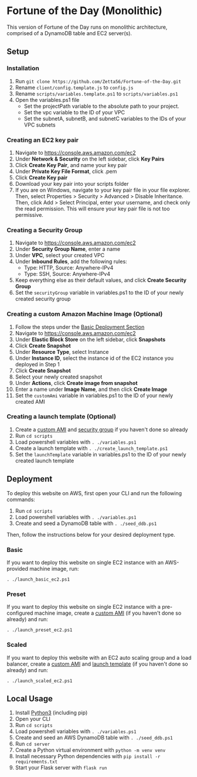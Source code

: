 # Fortune of the Day (Monolithic)
This version of Fortune of the Day runs on monolithic architecture, comprised of a DynamoDB table and EC2 server(s).


## Setup
### Installation
1. Run `git clone https://github.com/Zetta56/Fortune-of-the-Day.git`
2. Rename `client/config.template.js` to `config.js`
3. Rename `scripts/variables.template.ps1` to `scripts/variables.ps1`
4. Open the variables.ps1 file
   - Set the projectPath variable to the absolute path to your project. 
   - Set the vpc variable to the ID of your VPC
   - Set the subnetA, subnetB, and subnetC variables to the IDs of your VPC subnets

### Creating an EC2 key pair
1. Navigate to https://console.aws.amazon.com/ec2
2. Under **Network & Security** on the left sidebar, click **Key Pairs**
3. Click **Create Key Pair**, and name your key pair
4. Under **Private Key File Format**, click .pem
5. Click **Create Key pair**
6. Download your key pair into your scripts folder
7. If you are on Windows, navigate to your key pair file in your file explorer. Then, select Properties > Security > Advanced > Disable Inheritance. Then, click Add > Select Principal, enter your username, and check only the read permission. This will ensure your key pair file is not too permissive.

### Creating a Security Group
1. Navigate to https://console.aws.amazon.com/ec2
2. Under **Security Group Name**, enter a name
3. Under **VPC**, select your created VPC
4. Under **Inbound Rules**, add the following rules:
   - Type: HTTP, Source: Anywhere-IPv4
   - Type: SSH, Source: Anywhere-IPv4
5. Keep everything else as their default values, and click **Create Security Group**
6. Set the `securityGroup` variable in variables.ps1 to the ID of your newly created security group

### Creating a custom Amazon Machine Image (Optional)
1. Follow the steps under the [Basic Deployment Section](#basic)
2. Navigate to https://console.aws.amazon.com/ec2
3. Under **Elastic Block Store** on the left sidebar, click **Snapshots**
4. Click **Create Snapshot**
5. Under **Resource Type**, select Instance
6. Under **Instance ID**, select the instance id of the EC2 instance you deployed in Step 1
7. Click **Create Snapshot**
8. Select your newly created snapshot
9. Under **Actions**, click **Create image from snapshot**
10. Enter a name under **Image Name**, and then click **Create Image**
11. Set the `customAmi` variable in variables.ps1 to the ID of your newly created AMI

### Creating a launch template (Optional)
1. Create a [custom AMI](<#creating-a-custom-amazon-machine-image-optional>) and [security group](<#creating-a-security-group>) if you haven't done so already
2. Run `cd scripts`
3. Load powershell variables with `. ./variables.ps1`
4. Create a launch template with `. ./create_launch_template.ps1`
5. Set the `launchTemplate` variable in variables.ps1 to the ID of your newly created launch template


## Deployment
To deploy this website on AWS, first open your CLI and run the following commands:
1. Run `cd scripts`
2. Load powershell variables with `. ./variables.ps1`
3. Create and seed a DynamoDB table with `. ./seed_ddb.ps1`

Then, follow the instructions below for your desired deployment type.

### Basic
If you want to deploy this website on single EC2 instance with an AWS-provided machine image, run:

`. ./launch_basic_ec2.ps1`

### Preset
If you want to deploy this website on single EC2 instance with a pre-configured machine image, create a [custom AMI](<#creating-a-custom-amazon-machine-image-optional>) (if you haven't done so already) and run:

`. ./launch_preset_ec2.ps1`

### Scaled
If you want to deploy this website with an EC2 auto scaling group and a load balancer, create a [custom AMI](<#creating-a-custom-amazon-machine-image-optional>) and [launch template](<#creating-a-launch-template>) (if you haven't done so already) and run:

`. ./launch_scaled_ec2.ps1`


## Local Usage
1. Install [Python3](https://www.python.org/downloads/) (including pip)
2. Open your CLI
3. Run `cd scripts`
4. Load powershell variables with `. ./variables.ps1`
5. Create and seed an AWS DynamoDB table with `. ./seed_ddb.ps1`
6. Run `cd server`
7. Create a Python virtual environment with `python -m venv venv`
8. Install necessary Python dependencies with `pip install -r requirements.txt`
9. Start your Flask server with `flask run`